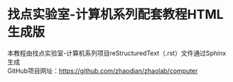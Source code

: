# 找点实验室-计算机系列配套教程HTML生成版
本教程由找点实验室-计算机系列项目reStructuredText（.rst）文件通过Sphinx生成  
GitHub项目网址：https://github.com/zhaodian/zhaolab/computer
